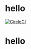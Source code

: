 # hello
[![CircleCI](https://circleci.com/gh/careem11/hello.svg?style=svg&circle-token=f3588b2e4769f627cf1347937b79033877603564)](https://circleci.com/gh/careem111/hello)
# hello
